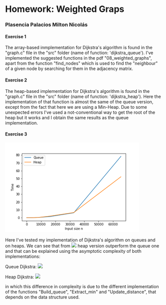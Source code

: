 # Homework: Weighted Graps
### Plasencia Palacios Milton Nicolás

#### Exercise 1
The array-based inmplementation for Dijkstra's algorithm is found in the "graph.c" file in the "src" folder (name of function: 'dijkstra_queue').
I've implemented the suggested functions in the pdf "08_weighted_graphs", apart from the function "find_nodes" which is used to find the "neighbour" of a given node by searching for them in the adjacency matrix.

#### Exercise 2
The heap-based implementation for Dijkstra's algorithm is found in the "graph.c" file in the "src" folder (name of function: 'dijkstra_heap'). Here the implementation of that function is almost the same of the queue version, except from the fact that here we are using a Min-Heap. Due to some unexpected errors I've used a not-conventional way to get the root of the heap but it works and I obtain the same results as the queue implementation.

#### Exercise 3

![alt text](results5.png)

Here I've tested my implementation of Dijkstra's algorithm on queues and on heaps. We can see that from <img src="https://render.githubusercontent.com/render/math?math=2^15"> heap version outperform the queue one and that can be explained using the asymptotic complexity of both implementations:

Queue Dijkstra: <img src="https://render.githubusercontent.com/render/math?math=\Theta(|V|^2 %2B |E|)">

Heap Dijkstra: <img src="https://render.githubusercontent.com/render/math?math=\Theta((|V| %2B |E|)\*\log (|V|))">

in which this difference in complexity is due to the different implementation of the functions "Build_queue", "Extract_min" and "Update_distance", that depends on the data structure used.
